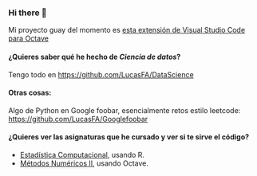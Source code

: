 <!--
**LucasFA/LucasFA** is a ✨ _special_ ✨ repository because its `README.md` (this file) appears on your GitHub profile.

Here are some ideas to get you started:

- 🔭 I’m currently working on ...
- 🌱 I’m currently learning ...
- 👯 I’m looking to collaborate on ...
- 🤔 I’m looking for help with ...
- 💬 Ask me about ...
- 📫 How to reach me: ...
- 😄 Pronouns: ...
- ⚡ Fun fact: ...
-->


### Hi there 👋
Mi proyecto guay del momento es [esta extensión de Visual Studio Code para Octave](https://github.com/LucasFA/vscode-octave)

#### ¿Quieres saber qué he hecho de *Ciencia de datos*?
Tengo todo en https://github.com/LucasFA/DataScience

#### Otras cosas:
Algo de Python en Google foobar, esencialmente retos estilo leetcode: https://github.com/LucasFA/Googlefoobar

#### ¿Quieres ver las asignaturas que he cursado y ver si te sirve el código?
* [Estadística Computacional](https://github.com/LucasFA/EC), usando R.
* [Métodos Numéricos II](https://github.com/LucasFA/MN), usando Octave.
